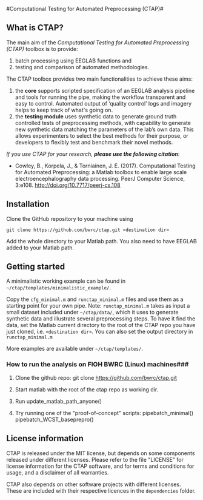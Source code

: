 #Computational Testing for Automated Preprocessing (CTAP)#

## What is CTAP? ##
The main aim of the *Computational Testing for Automated Preprocessing (CTAP)* toolbox is to provide:

1. batch processing using EEGLAB functions and
2. testing and comparison of automated methodologies.

The CTAP toolbox provides two main functionalities to achieve these aims:

1. the **core** supports scripted specification of an EEGLAB analysis pipeline and tools for running the pipe, making the workflow transparent and easy to control. Automated output of ‘quality control’ logs and imagery helps to keep track of what's going on.
2. the **testing module** uses synthetic data to generate ground truth controlled tests of preprocessing methods, with capability to generate new synthetic data matching the parameters of the lab’s own data. This allows experimenters to select the best methods for their purpose, or developers to flexibly test and benchmark their novel methods.

_If you use CTAP for your research, __please use the following citation___:
 * Cowley, B., Korpela, J., & Torniainen, J. E. (2017). Computational Testing for Automated Preprocessing: a Matlab toolbox to enable large scale electroencephalography data processing. PeerJ Computer Science, 3:e108. http://doi.org/10.7717/peerj-cs.108

## Installation ##
Clone the GitHub repository to your machine using

    git clone https://github.com/bwrc/ctap.git <destination dir>

Add the whole directory to your Matlab path. You also need to have EEGLAB added to your Matlab path.

## Getting started ##
A minimalistic working example can be found in `~/ctap/templates/minimalistic_example/`.

Copy the `cfg_minimal.m` and `runctap_minimal.m` files and use them as a starting point for your own pipe. Note: `runctap_minimal.m` takes as input a small dataset included under `~/ctap/data/`, which it uses to generate synthetic data and illustrate several preprocessing steps. To have it find the data, set the Matlab current directory to the root of the CTAP repo you have just cloned, i.e. `<destination dir>`. You can also set the output directory in `runctap_minimal.m`

More examples are available under `~/ctap/templates/`.

### How to run the analysis on FIOH BWRC (Linux) machines###

1. Clone the github repo:
	git clone https://github.com/bwrc/ctap.git <destination dir>

2. Start matlab with the root of the ctap repo as working dir.

3. Run
	update_matlab_path_anyone()
4. Try running one of the "proof-of-concept" scripts:
	pipebatch_minimal()	
	pipebatch_WCST_baseprepro()

## License information

CTAP is released under the MIT license, but depends on some components released under different licenses. Please refer to the file "LICENSE" for license information for the CTAP software, and for terms and conditions for usage, and a disclaimer of all warranties.

CTAP also depends on other software projects with different licenses. These are included with their respective licences in the `dependencies` folder.
